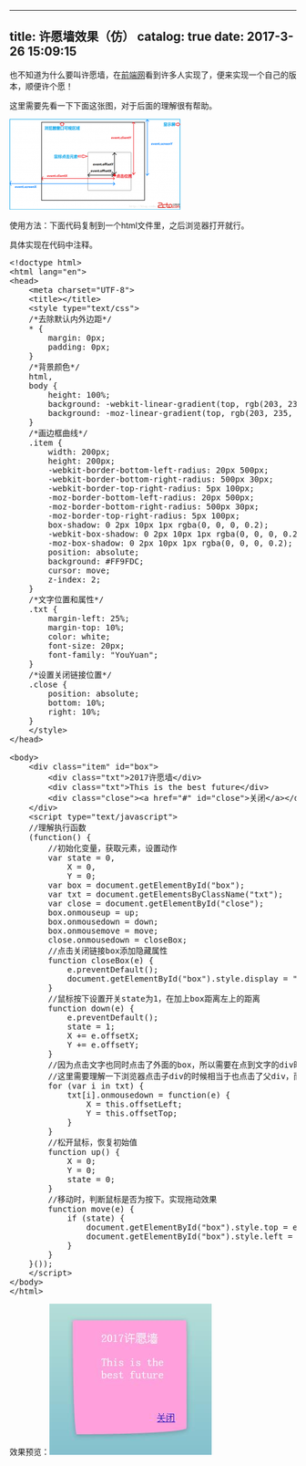 
---
title: 许愿墙效果（仿）
catalog: true
date: 2017-3-26 15:09:15
---

也不知道为什么要叫许愿墙，在<a href="http://www.qdfuns.com/">前端网</a>看到许多人实现了，便来实现一个自己的版本，顺便许个愿！

这里需要先看一下下面这张图，对于后面的理解很有帮助。<!--more-->

<a href="/img/uploads/2017/03/2014091409260873.png"><img class="alignnone wp-image-213 size-medium" src="/img/uploads/2017/03/2014091409260873-300x159.png" alt="" width="300" height="159" /></a>

使用方法：下面代码复制到一个html文件里，之后浏览器打开就行。

具体实现在代码中注释。
<pre>&lt;!doctype html&gt;
&lt;html lang="en"&gt;
&lt;head&gt;
    &lt;meta charset="UTF-8"&gt;
    &lt;title&gt;&lt;/title&gt;
    &lt;style type="text/css"&gt;
    /*去除默认内外边距*/
    * {
        margin: 0px;
        padding: 0px;
    }
    /*背景颜色*/
    html,
    body {
        height: 100%;
        background: -webkit-linear-gradient(top, rgb(203, 235, 219) 0%, rgb(55, 148, 192) 120%);
        background: -moz-linear-gradient(top, rgb(203, 235, 219) 0%, rgb(55, 148, 192) 120%);
    }
    /*画边框曲线*/
    .item {
        width: 200px;
        height: 200px;
        -webkit-border-bottom-left-radius: 20px 500px;
        -webkit-border-bottom-right-radius: 500px 30px;
        -webkit-border-top-right-radius: 5px 100px;
        -moz-border-bottom-left-radius: 20px 500px;
        -moz-border-bottom-right-radius: 500px 30px;
        -moz-border-top-right-radius: 5px 100px;
        box-shadow: 0 2px 10px 1px rgba(0, 0, 0, 0.2);
        -webkit-box-shadow: 0 2px 10px 1px rgba(0, 0, 0, 0.2);
        -moz-box-shadow: 0 2px 10px 1px rgba(0, 0, 0, 0.2);
        position: absolute;
        background: #FF9FDC;
        cursor: move;
        z-index: 2;
    }
    /*文字位置和属性*/
    .txt {
        margin-left: 25%;
        margin-top: 10%;
        color: white;
        font-size: 20px;
        font-family: "YouYuan";
    }
    /*设置关闭链接位置*/
    .close {
        position: absolute;
        bottom: 10%;
        right: 10%;
    }
    &lt;/style&gt;
&lt;/head&gt;

&lt;body&gt;
    &lt;div class="item" id="box"&gt;
        &lt;div class="txt"&gt;2017许愿墙&lt;/div&gt;
        &lt;div class="txt"&gt;This is the best future&lt;/div&gt;
        &lt;div class="close"&gt;&lt;a href="#" id="close"&gt;关闭&lt;/a&gt;&lt;/div&gt;
    &lt;/div&gt;
    &lt;script type="text/javascript"&gt;
    //理解执行函数
    (function() {
        //初始化变量，获取元素，设置动作
        var state = 0,
            X = 0,
            Y = 0;
        var box = document.getElementById("box");
        var txt = document.getElementsByClassName("txt");
        var close = document.getElementById("close");
        box.onmouseup = up;
        box.onmousedown = down;
        box.onmousemove = move;
        close.onmousedown = closeBox;
        //点击关闭链接box添加隐藏属性
        function closeBox(e) {
            e.preventDefault();
            document.getElementById("box").style.display = "none";
        }
        //鼠标按下设置开关state为1，在加上box距离左上的距离
        function down(e) {
            e.preventDefault();
            state = 1;
            X += e.offsetX;
            Y += e.offsetY;
        }
        //因为点击文字也同时点击了外面的box，所以需要在点到文字的div时进行处理，把XY赋值为文字div距离外部div的左上距离
        //这里需要理解一下浏览器点击子div的时候相当于也点击了父div，而且事件是从内而外触发的
        for (var i in txt) {
            txt[i].onmousedown = function(e) {
                X = this.offsetLeft;
                Y = this.offsetTop;
            }
        }
        //松开鼠标，恢复初始值
        function up() {
            X = 0;
            Y = 0;
            state = 0;
        }
        //移动时，判断鼠标是否为按下。实现拖动效果
        function move(e) {
            if (state) {
                document.getElementById("box").style.top = e.clientY - Y + "px";
                document.getElementById("box").style.left = e.clientX - X + "px";
            }
        }
    }());
    &lt;/script&gt;
&lt;/body&gt;
&lt;/html&gt;</pre>
效果预览：<a href="/img/uploads/2017/03/QQ截图20170326144840.jpg"><img class="alignnone wp-image-212 size-full" src="/img/uploads/2017/03/QQ截图20170326144840.jpg" alt="" width="285" height="265" /></a>

&nbsp;

&nbsp;

&nbsp;

&nbsp;
